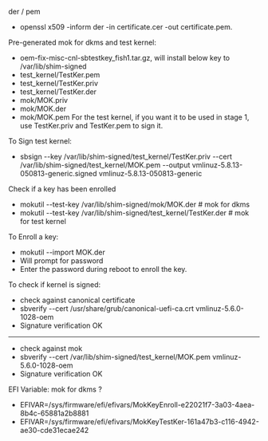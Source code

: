 der / pem
* openssl x509 -inform der -in certificate.cer -out certificate.pem.

Pre-generated mok for dkms and test kernel:
* oem-fix-misc-cnl-sbtestkey_fish1.tar.gz, will install below key to /var/lib/shim-signed
* test_kernel/TestKer.pem
* test_kernel/TestKer.priv
* test_kernel/TestKer.der
* mok/MOK.priv
* mok/MOK.der
* mok/MOK.pem
For the test kernel, if you want it to be used in stage 1, use TestKer.priv and TestKer.pem to sign it.

To Sign test kernel:
* sbsign --key /var/lib/shim-signed/test_kernel/TestKer.priv --cert /var/lib/shim-signed/test_kernel/MOK.pem --output vmlinuz-5.8.13-050813-generic.signed vmlinuz-5.8.13-050813-generic

Check if a key has been enrolled
* mokutil --test-key /var/lib/shim-signed/mok/MOK.der # mok for dkms
* mokutil --test-key /var/lib/shim-signed/test_kernel/TestKer.der # mok for test kernel

To Enroll a key:
* mokutil --import MOK.der
* Will prompt for password
* Enter the password during reboot to enroll the key.

To check if kernel is signed:
* check against canonical certificate
* sbverify --cert /usr/share/grub/canonical-uefi-ca.crt vmlinuz-5.6.0-1028-oem
* Signature verification OK
-------------
* check against mok
* sbverify --cert /var/lib/shim-signed/test_kernel/MOK.pem vmlinuz-5.6.0-1028-oem
* Signature verification OK

EFI Variable:
mok for dkms ?
* EFIVAR=/sys/firmware/efi/efivars/MokKeyEnroll-e22021f7-3a03-4aea-8b4c-65881a2b8881
* EFIVAR=/sys/firmware/efi/efivars/MokKeyTestKer-161a47b3-c116-4942-ae30-cde31ecae242
